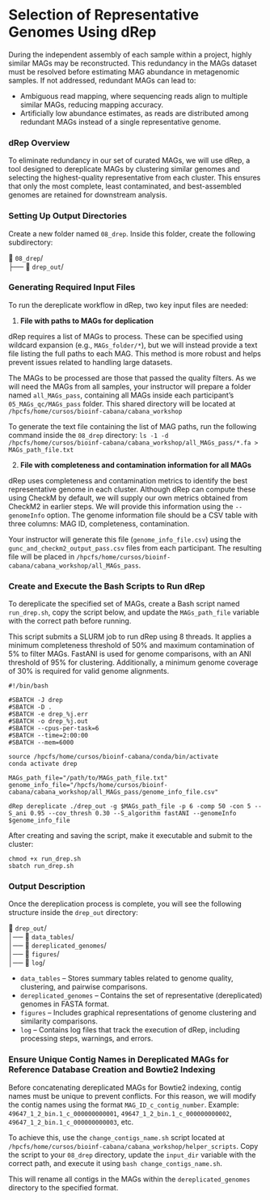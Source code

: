 # Selection of Representative Genomes Using dRep

During the independent assembly of each sample within a project, highly similar MAGs may be reconstructed. This redundancy in the MAGs dataset must be resolved before estimating MAG abundance in metagenomic samples. If not addressed, redundant MAGs can lead to:
- Ambiguous read mapping, where sequencing reads align to multiple similar MAGs, reducing mapping accuracy.
- Artificially low abundance estimates, as reads are distributed among redundant MAGs instead of a single representative genome.

### dRep Overview
To eliminate redundancy in our set of curated MAGs, we will use dRep, a tool designed to dereplicate MAGs by clustering similar genomes and selecting the highest-quality representative from each cluster. This ensures that only the most complete, least contaminated, and best-assembled genomes are retained for downstream analysis.

### Setting Up Output Directories

Create a new folder named `08_drep`. Inside this folder, create the following subdirectory:

📂 `08_drep`/ <br>
├── 📁 `drep_out`/

### Generating Required Input Files

To run the dereplicate workflow in dRep, two key input files are needed:

1. **File with paths to MAGs for deplication**

dRep requires a list of MAGs to process. These can be specified using wildcard expansion (e.g., `MAGs_folder/*`), but we will instead provide a text file listing the full paths to each MAG. This method is more robust and helps prevent issues related to handling large datasets.

The MAGs to be processed are those that passed the quality filters. As we will need the MAGs from all samples, your instructor will prepare a folder named `all_MAGs_pass`, containing all MAGs inside each participant’s `05_MAGs_qc/MAGs_pass` folder. This shared directory will be located at `/hpcfs/home/cursos/bioinf-cabana/cabana_workshop`

To generate the text file containing the list of MAG paths, run the following command inside the `08_drep` directory:
`ls -1 -d /hpcfs/home/cursos/bioinf-cabana/cabana_workshop/all_MAGs_pass/*.fa > MAGs_path_file.txt`

2. **File with completeness and contamination information for all MAGs**

dRep uses completeness and contamination metrics to identify the best representative genome in each cluster. Although dRep can compute these using CheckM by default, we will supply our own metrics obtained from CheckM2 in earlier steps. We will provide this information using the `--genomeInfo` option. The genome information file should be a CSV table with three columns: MAG ID, completeness, contamination.

Your instructor will generate this file (`genome_info_file.csv`) using the `gunc_and_checkm2_output_pass.csv` files from each participant. The resulting file will be placed in `/hpcfs/home/cursos/bioinf-cabana/cabana_workshop/all_MAGs_pass`.

### Create and Execute the Bash Scripts to Run dRep

To dereplicate the specified set of MAGs, create a Bash script named `run_drep.sh`, copy the script below, and update the `MAGs_path_file` variable with the correct path before running. 

This script submits a SLURM job to run dRep using 8 threads. It applies a minimum completeness threshold of 50% and maximum contamination of 5% to filter MAGs. FastANI is used for genome comparisons, with an ANI threshold of 95% for clustering. Additionally, a minimum genome coverage of 30% is required for valid genome alignments.

```
#!/bin/bash

#SBATCH -J drep
#SBATCH -D .
#SBATCH -e drep_%j.err
#SBATCH -o drep_%j.out
#SBATCH --cpus-per-task=6
#SBATCH --time=2:00:00	
#SBATCH --mem=6000

source /hpcfs/home/cursos/bioinf-cabana/conda/bin/activate
conda activate drep

MAGs_path_file="/path/to/MAGs_path_file.txt"
genome_info_file="/hpcfs/home/cursos/bioinf-cabana/cabana_workshop/all_MAGs_pass/genome_info_file.csv"

dRep dereplicate ./drep_out -g $MAGs_path_file -p 6 -comp 50 -con 5 --S_ani 0.95 --cov_thresh 0.30 --S_algorithm fastANI --genomeInfo $genome_info_file

```

After creating and saving the script, make it executable and submit to the cluster:

```
chmod +x run_drep.sh
sbatch run_drep.sh
```

### Output Description

Once the dereplication process is complete, you will see the following structure inside the `drep_out` directory:

📂 `drep_out`/ <br>
│── 📂 `data_tables`/ <br>
│── 📂 `dereplicated_genomes`/ <br>
│── 📂 `figures`/ <br>
│── 📂 `log`/


- `data_tables` – Stores summary tables related to genome quality, clustering, and pairwise comparisons.
- `dereplicated_genomes` – Contains the set of representative (dereplicated) genomes in FASTA format.
- `figures` – Includes graphical representations of genome clustering and similarity comparisons.
- `log` – Contains log files that track the execution of dRep, including processing steps, warnings, and errors.

### Ensure Unique Contig Names in Dereplicated MAGs for Reference Database Creation and Bowtie2 Indexing

Before concatenating dereplicated MAGs for Bowtie2 indexing, contig names must be unique to prevent conflicts. For this reason, we will modify the contig names using the format `MAG_ID_c_contig_number`.
Example: `49647_1_2_bin.1_c_000000000001`, `49647_1_2_bin.1_c_000000000002`, `49647_1_2_bin.1_c_000000000003`, etc.

To achieve this, use the `change_contigs_name.sh` script located at `/hpcfs/home/cursos/bioinf-cabana/cabana_workshop/helper_scripts`. Copy the script to your `08_drep` directory, update the `input_dir` variable with the correct path, and execute it using `bash change_contigs_name.sh`.

This will rename all contigs in the MAGs within the `dereplicated_genomes` directory to the specified format.

